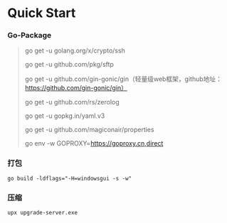 # Quick Start
### Go-Package

> go get -u golang.org/x/crypto/ssh
>
> go get -u github.com/pkg/sftp
>
> go get -u github.com/gin-gonic/gin（轻量级web框架，github地址：https://github.com/gin-gonic/gin）
>
> go get -u github.com/rs/zerolog
> 
> go get -u gopkg.in/yaml.v3
> 
> go get -u github.com/magiconair/properties
> 
> go env -w GOPROXY=https://goproxy.cn,direct

### 打包

```shell
go build -ldflags="-H=windowsgui -s -w"
```

### 压缩

```shell
upx upgrade-server.exe
```
